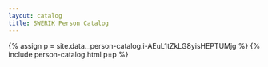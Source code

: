 ```yaml
---
layout: catalog
title: SWERIK Person Catalog
---
```

{% assign p = site.data._person-catalog.i-AEuL1tZkLG8yisHEPTUMjg %}
{% include person-catalog.html p=p %}

